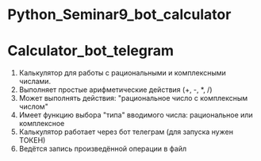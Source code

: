 # Python_Seminar9_bot_calculator

# Calculator_bot_telegram
1. Калькулятор для работы с рациональными и комплексными числами.
2. Выполняет простые арифметические действия (+, -, *, /)
3. Может выполнять действия: "рациональное число с комплексным числом"
4. Имеет функцию выбора "типа" вводимого числа: рациональное или комплексное
5. Калькулятор работает через бот телеграм (для запуска нужен ТОКЕН)
6. Ведётся запись произведённой операции в файл
